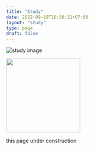 ```yaml
---
title: "Study"
date: 2022-09-19T16:56:31+07:00
layout: "study"
type: page
draft: false
---
```



![study image](/img/study.jpg/ "this image for study page") 


<img src="/img/study.jpg/" width="200" height="200" />

this page under construction